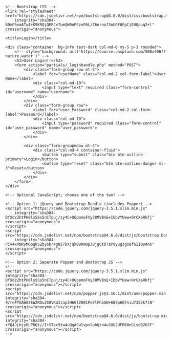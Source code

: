 <!doctype html>
<html lang="en">

<head>
    <!-- Required meta tags -->
    <meta charset="utf-8">
    <meta name="viewport" content="width=device-width, initial-scale=1, shrink-to-fit=no">

    <!-- Bootstrap CSS -->
    <link rel="stylesheet" href="https://cdn.jsdelivr.net/npm/bootstrap@4.6.0/dist/css/bootstrap.min.css"
        integrity="sha384-B0vP5xmATw1+K9KRQjQERJvTumQW0nPEzvF6L/Z6nronJ3oUOFUFpCjEUQouq2+l" crossorigin="anonymous">

    <title>Login</title>
</head>

<body>

    <div class="container  bg-info text-dark col-md-6 my-5 p-3 rounded">
        <!-- style="background: url('https://source.unsplash.com/500x400/?nature,water')" -->
        <h2>User Login!!</h2>
        <form action="partials/_loginhandle.php" method="POST">
            <div class="form-group row mt-5">
                <label for="userName" class="col-md-2 col-form-label">User Name</label>
                <div class="col-md-10">
                    <input type="text" required class="form-control" id="username" name="username">
                </div>
            </div>
            <div class="form-group row">
                <label for="user_Password" class="col-md-2 col-form-label">Password</label>
                <div class="col-md-10">
                    <input type="password" required class="form-control" id="user_password" name="user_password">
                </div>
            </div>

            <div class="form-groupmdow mt-4">
                <div class="col-md-4 container-fluid">
                    <button type="submit" class="btn btn-outline-primary">Login</button>
                    <button type="reset" class="btn btn-outline-danger ml-3">Reset</button>
                </div>
            </div>
        </form>
    </div>

    <!-- Optional JavaScript; choose one of the two! -->

    <!-- Option 1: jQuery and Bootstrap Bundle (includes Popper) -->
    <script src="https://code.jquery.com/jquery-3.5.1.slim.min.js"
        integrity="sha384-DfXdz2htPH0lsSSs5nCTpuj/zy4C+OGpamoFVy38MVBnE+IbbVYUew+OrCXaRkfj" crossorigin="anonymous">
    </script>
    <script src="https://cdn.jsdelivr.net/npm/bootstrap@4.6.0/dist/js/bootstrap.bundle.min.js"
        integrity="sha384-Piv4xVNRyMGpqkS2by6br4gNJ7DXjqk09RmUpJ8jgGtD7zP9yug3goQfGII0yAns" crossorigin="anonymous">
    </script>

    <!-- Option 2: Separate Popper and Bootstrap JS -->
    <!--
    <script src="https://code.jquery.com/jquery-3.5.1.slim.min.js" integrity="sha384-DfXdz2htPH0lsSSs5nCTpuj/zy4C+OGpamoFVy38MVBnE+IbbVYUew+OrCXaRkfj" crossorigin="anonymous"></script>
    <script src="https://cdn.jsdelivr.net/npm/popper.js@1.16.1/dist/umd/popper.min.js" integrity="sha384-9/reFTGAW83EW2RDu2S0VKaIzap3H66lZH81PoYlFhbGU+6BZp6G7niu735Sk7lN" crossorigin="anonymous"></script>
    <script src="https://cdn.jsdelivr.net/npm/bootstrap@4.6.0/dist/js/bootstrap.min.js" integrity="sha384-+YQ4JLhjyBLPDQt//I+STsc9iw4uQqACwlvpslubQzn4u2UU2UFM80nGisd026JF" crossorigin="anonymous"></script>
    -->
</body>

</html>
